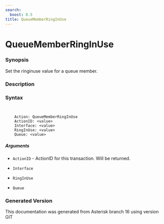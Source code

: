 ```yaml
---
search:
  boost: 0.5
title: QueueMemberRingInUse
---
```


# QueueMemberRingInUse

### Synopsis

Set the ringinuse value for a queue member.

### Description


### Syntax


```


    Action: QueueMemberRingInUse
    ActionID: <value>
    Interface: <value>
    RingInUse: <value>
    Queue: <value>

```
##### Arguments


* `ActionID` - ActionID for this transaction. Will be returned.<br>

* `Interface`

* `RingInUse`

* `Queue`


### Generated Version

This documentation was generated from Asterisk branch 16 using version GIT 